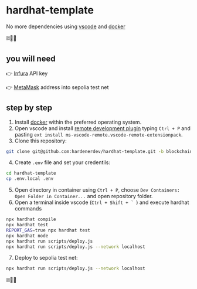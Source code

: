 # hardhat-template

No more dependencies using [vscode](https://code.visualstudio.com/) and [docker](https://www.docker.com/)

⛓️🤍🐋

## you will need

👉 [Infura](https://www.infura.io/) API key

👉 [MetaMask](https://metamask.io/) address into sepolia test net

## step by step

1. Install [docker](https://docs.docker.com/engine/install/) within the preferred operating system.
2. Open vscode and install [remote development plugin](https://marketplace.visualstudio.com/items?itemName=ms-vscode-remote.vscode-remote-extensionpack) typing `Ctrl + P` and pasting `ext install ms-vscode-remote.vscode-remote-extensionpack`.
3. Clone this repository:

```bash
git clone git@github.com:hardenerdev/hardhat-template.git -b blockchain-malaga-workshop
```
4. Create `.env` file and set your credentils:

```bash
cd hardhat-template
cp .env.local .env
```
5. Open directory in container using `Ctrl + P`, choose `Dev Containers: Open Folder in Container...` and open repository folder.
6. Open a terminal inside vscode (``Ctrl + Shift + ` ``) and execute hardhat commands

```bash
npx hardhat compile
npx hardhat test
REPORT_GAS=true npx hardhat test
npx hardhat node
npx hardhat run scripts/deploy.js
npx hardhat run scripts/deploy.js --network localhost
```
7. Deploy to sepolia test net:

```bash
npx hardhat run scripts/deploy.js --network localhost
```

⛓️🤍🐋
